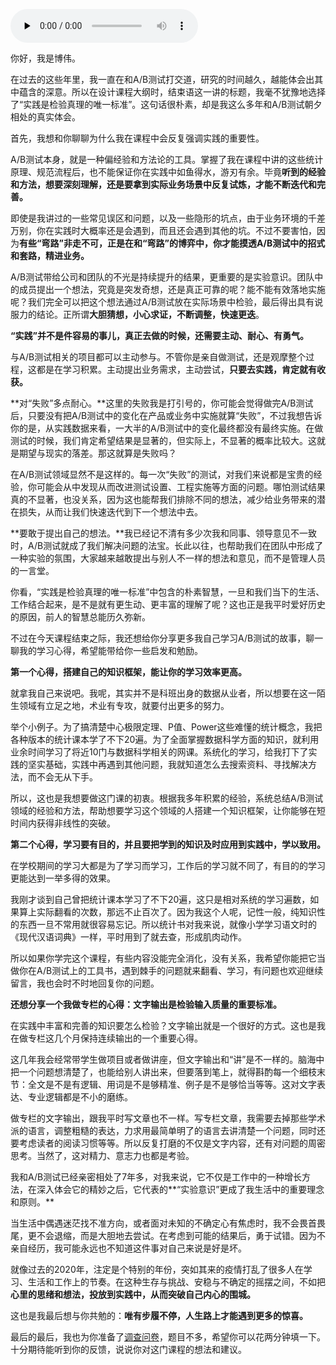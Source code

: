 <audio id="audio" title="结束语｜实践是检验真理的唯一标准" controls="" preload="none"><source id="mp3" src="https://static001.geekbang.org/resource/audio/fe/1b/fe9dbc5a1c32b954ab133d1529c08d1b.mp3"></audio>

你好，我是博伟。

在过去的这些年里，我一直在和A/B测试打交道，研究的时间越久，越能体会出其中蕴含的深意。所以在设计课程大纲时，结束语这一讲的标题，我毫不犹豫地选择了“实践是检验真理的唯一标准”。这句话很朴素，却是我这么多年和A/B测试朝夕相处的真实体会。

首先，我想和你聊聊为什么我在课程中会反复强调实践的重要性。

A/B测试本身，就是一种偏经验和方法论的工具。掌握了我在课程中讲的这些统计原理、规范流程后，也不能保证你在实践中如鱼得水，游刃有余。毕竟**听到的经验和方法，想要深刻理解，还是要拿到实际业务场景中反复试炼，才能不断迭代和完善。**

即使是我讲过的一些常见误区和问题，以及一些隐形的坑点，由于业务环境的千差万别，你在实践时大概率还是会遇到，而且还会遇到其他的坑。不过不要害怕，因为**有些“弯路”非走不可，正是在和“弯路”的博弈中，你才能摸透A/B测试中的招式和套路，精进业务。**

A/B测试带给公司和团队的不光是持续提升的结果，更重要的是实验意识。团队中的成员提出一个想法，究竟是突发奇想，还是真正可靠的呢？能不能有效落地实施呢？我们完全可以把这个想法通过A/B测试放在实际场景中检验，最后得出具有说服力的结论。正所谓**大胆猜想，小心求证，不断调整，快速更迭**。

**“实践”并不是件容易的事儿，真正去做的时候，还需要主动、耐心、有勇气。**

与A/B测试相关的项目都可以主动参与。不管你是亲自做测试，还是观摩整个过程，这都是在学习积累。主动提出业务需求，主动尝试，**只要去实践，肯定就有收获。**

**对“失败”多点耐心。**这里的失败我是打引号的，你可能会觉得做完A/B测试后，只要没有把A/B测试中的变化在产品或业务中实施就算“失败”，不过我想告诉你的是，从实践数据来看，一大半的A/B测试中的变化最终都没有最终实施。在做测试的时候，我们肯定希望结果是显著的，但实际上，不显著的概率比较大。这就是期望与现实的落差。那这就算是失败吗？

在A/B测试领域显然不是这样的。每一次“失败”的测试，对我们来说都是宝贵的经验，你可能会从中发现从而改进测试设置、工程实施等方面的问题。哪怕测试结果真的不显著，也没关系，因为这也能帮我们排除不同的想法，减少给业务带来的潜在损失，从而让我们快速迭代到下一个想法中去。

**要敢于提出自己的想法。**我已经记不清有多少次我和同事、领导意见不一致时，A/B测试就成了我们解决问题的法宝。长此以往，也帮助我们在团队中形成了一种实验的氛围，大家越来越敢提出与别人不一样的想法和意见，而不是管理人员的一言堂。

你看，“实践是检验真理的唯一标准”中包含的朴素智慧，一旦和我们当下的生活、工作结合起来，是不是就有更生动、更丰富的理解了呢？这也正是我平时爱好历史的原因，前人的智慧总能历久弥新。

不过在今天课程结束之际，我还想给你分享更多我自己学习A/B测试的故事，聊一聊我的学习心得，希望能带给你一些启发和勉励。

**第一个心得，搭建自己的知识框架，能让你的学习效率更高。**

就拿我自己来说吧。我呢，其实并不是科班出身的数据从业者，所以想要在这一陌生领域有立足之地，术业有专攻，就要付出更多的努力。

举个小例子。为了搞清楚中心极限定理、P值、Power这些难懂的统计概念，我把各种版本的统计课本学了不下20遍。为了全面掌握数据科学方面的知识，就利用业余时间学习了将近10门与数据科学相关的网课。系统化的学习，给我打下了实践的坚实基础，实践中再遇到其他问题，我就知道怎么去搜索资料、寻找解决方法，而不会无从下手。

所以，这也是我想要做这门课的初衷。根据我多年积累的经验，系统总结A/B测试领域的经验和方法，帮助想要学习这个领域的人搭建一个知识框架，让你能够在短时间内获得非线性的突破。

**第二个心得，学习要有目的，并且要把学到的知识及时应用到实践中，学以致用。**

在学校期间的学习大都是为了学习而学习，工作后的学习就不同了，有目的的学习更能达到一举多得的效果。

我刚才谈到自己曾把统计课本学习了不下20遍，这只是相对系统的学习遍数，如果算上实际翻看的次数，那远不止百次了。因为我这个人呢，记性一般，纯知识性的东西一旦不常用就很容易忘记。所以统计书对我来说，就像小学学习语文时的《现代汉语词典》一样，平时用到了就去查，形成肌肉动作。

所以如果你学完这个课程，有些内容没能完全消化，没有关系，我希望你能把它当做你在A/B测试上的工具书，遇到棘手的问题就来翻看、学习，有问题也欢迎继续留言，我也会时不时地回复你的问题。

**还想分享一个我做专栏的心得：文字输出是检验输入质量的重要标准。**

在实践中丰富和完善的知识要怎么检验？文字输出就是一个很好的方式。这也是我在做专栏这几个月保持连续输出的一个重要心得。

这几年我会经常带学生做项目或者做讲座，但文字输出和“讲”是不一样的。脑海中把一个问题想清楚了，也能给别人讲出来，但要落到笔上，就得斟酌每一个细枝末节：全文是不是有逻辑、用词是不是够精准、例子是不是够恰当等等。这对文字表达、专业逻辑都是不小的磨练。

做专栏的文字输出，跟我平时写文章也不一样。写专栏文章，我需要去掉那些学术派的语言，调整粗糙的表达，力求用最简单明了的语言去讲清楚一个问题，同时还要考虑读者的阅读习惯等等。所以反复打磨的不仅是文字内容，还有对问题的周密思考。当然了，这对精力、意志力也都是考验。

我和A/B测试已经亲密相处了7年多，对我来说，它不仅是工作中的一种增长方法，在深入体会它的精妙之后，它代表的**“实验意识”更成了我生活中的重要理念和原则。**

当生活中偶遇迷茫找不准方向，或者面对未知的不确定心有焦虑时，我不会畏首畏尾，更不会退缩，而是大胆地去尝试。在考虑到可能的结果后，勇于试错。因为不亲自经历，我可能永远也不知道这件事对自己来说是好是坏。

就像过去的2020年，注定是个特别的年份，突如其来的疫情打乱了很多人在学习、生活和工作上的节奏。在这种生存与挑战、安稳与不确定的摇摆之间，不如把**心里的思绪和想法，投放到实践中，从而突破自己内心的围城。**

这也是我最后想与你共勉的：**唯有步履不停，人生路上才能遇到更多的惊喜。**

最后的最后，我也为你准备了[调查问卷](https://jinshuju.net/f/RSZSBZ)，题目不多，希望你可以花两分钟填一下。十分期待能听到你的反馈，说说你对这门课程的想法和建议。
